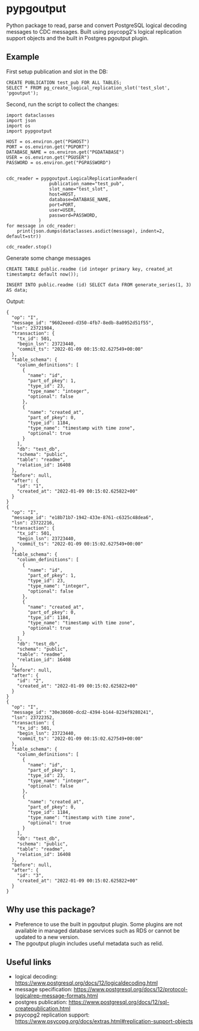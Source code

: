 # pypgoutput

Python package to read, parse and convert PostgreSQL logical decoding messages to CDC messages. Built using psycopg2's logical replication support objects and the built in Postgres pgoutput plugin.

## Example

First setup publication and slot in the DB:

```{sql}
CREATE PUBLICATION test_pub FOR ALL TABLES;
SELECT * FROM pg_create_logical_replication_slot('test_slot', 'pgoutput');
```

Second, run the script to collect the changes:

```{python}
import dataclasses
import json
import os
import pypgoutput

HOST = os.environ.get("PGHOST")
PORT = os.environ.get("PGPORT")
DATABASE_NAME = os.environ.get("PGDATABASE")
USER = os.environ.get("PGUSER")
PASSWORD = os.environ.get("PGPASSWORD")


cdc_reader = pypgoutput.LogicalReplicationReader(
                publication_name="test_pub",
                slot_name="test_slot",
                host=HOST,
                database=DATABASE_NAME,
                port=PORT,
                user=USER,
                password=PASSWORD,
            )
for message in cdc_reader:
    print(json.dumps(dataclasses.asdict(message), indent=2, default=str))

cdc_reader.stop()
```

Generate some change messages

```{sql}
CREATE TABLE public.readme (id integer primary key, created_at timestamptz default now());

INSERT INTO public.readme (id) SELECT data FROM generate_series(1, 3) AS data;
```

Output:

```{json}
{
  "op": "I",
  "message_id": "9602eeed-d350-4fb7-8edb-8a0952d51f55",
  "lsn": 23721984,
  "transaction": {
    "tx_id": 501,
    "begin_lsn": 23723440,
    "commit_ts": "2022-01-09 00:15:02.627549+00:00"
  },
  "table_schema": {
    "column_definitions": [
      {
        "name": "id",
        "part_of_pkey": 1,
        "type_id": 23,
        "type_name": "integer",
        "optional": false
      },
      {
        "name": "created_at",
        "part_of_pkey": 0,
        "type_id": 1184,
        "type_name": "timestamp with time zone",
        "optional": true
      }
    ],
    "db": "test_db",
    "schema": "public",
    "table": "readme",
    "relation_id": 16408
  },
  "before": null,
  "after": {
    "id": "1",
    "created_at": "2022-01-09 00:15:02.625822+00"
  }
}
{
  "op": "I",
  "message_id": "e18b71b7-1942-433e-8761-c6325c48dea6",
  "lsn": 23722216,
  "transaction": {
    "tx_id": 501,
    "begin_lsn": 23723440,
    "commit_ts": "2022-01-09 00:15:02.627549+00:00"
  },
  "table_schema": {
    "column_definitions": [
      {
        "name": "id",
        "part_of_pkey": 1,
        "type_id": 23,
        "type_name": "integer",
        "optional": false
      },
      {
        "name": "created_at",
        "part_of_pkey": 0,
        "type_id": 1184,
        "type_name": "timestamp with time zone",
        "optional": true
      }
    ],
    "db": "test_db",
    "schema": "public",
    "table": "readme",
    "relation_id": 16408
  },
  "before": null,
  "after": {
    "id": "2",
    "created_at": "2022-01-09 00:15:02.625822+00"
  }
}
{
  "op": "I",
  "message_id": "30e38600-dcd2-4394-b144-8234f9280241",
  "lsn": 23722352,
  "transaction": {
    "tx_id": 501,
    "begin_lsn": 23723440,
    "commit_ts": "2022-01-09 00:15:02.627549+00:00"
  },
  "table_schema": {
    "column_definitions": [
      {
        "name": "id",
        "part_of_pkey": 1,
        "type_id": 23,
        "type_name": "integer",
        "optional": false
      },
      {
        "name": "created_at",
        "part_of_pkey": 0,
        "type_id": 1184,
        "type_name": "timestamp with time zone",
        "optional": true
      }
    ],
    "db": "test_db",
    "schema": "public",
    "table": "readme",
    "relation_id": 16408
  },
  "before": null,
  "after": {
    "id": "3",
    "created_at": "2022-01-09 00:15:02.625822+00"
  }
}

```

## Why use this package?

* Preference to use the built in pgoutput plugin. Some plugins are not available in managed database services such as RDS or cannot be updated to a new version.
* The pgoutput plugin includes useful metadata such as relid.

## Useful links

* logical decoding: <https://www.postgresql.org/docs/12/logicaldecoding.html>
* message specification: <https://www.postgresql.org/docs/12/protocol-logicalrep-message-formats.html>
* postgres publication: <https://www.postgresql.org/docs/12/sql-createpublication.html>
* psycopg2 replication support: <https://www.psycopg.org/docs/extras.html#replication-support-objects>
